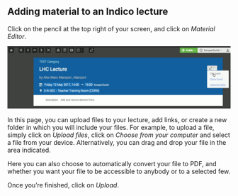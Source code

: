 
## Adding material to an Indico lecture

Click on the pencil at the top right of your screen, and click on _Material Editor_.


![](/assets/lecture_material.png)

In this page, you can upload files to your lecture, add links, or create a new folder in which you will include your files.
For example, to upload a file, simply click on _Upload files_, click on _Choose from your computer_ and select a file from your device.
Alternatively, you can drag and drop your file in the area indicated.


Here you can also choose to automatically convert your file to PDF, and whether you want your file to be accessible to anybody or to a selected few.

Once you’re finished, click on _Upload_.

